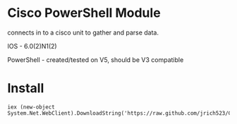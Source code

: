 Cisco PowerShell Module
=======================

connects in to a cisco unit to gather and parse data.

IOS - 6.0(2)N1(2)

PowerShell - created/tested on V5, should be V3 compatible

# Install #

	iex (new-object System.Net.WebClient).DownloadString('https://raw.github.com/jrich523/CiscoPowerShell/master/Install.ps1')